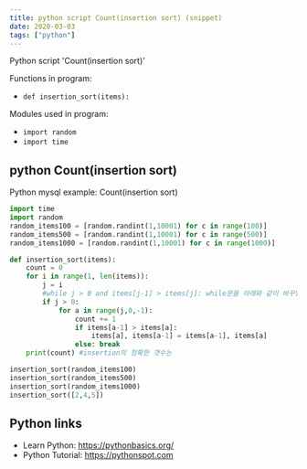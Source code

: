 ```yaml
---
title: python script Count(insertion sort) (snippet)
date: 2020-03-03
tags: ["python"]
---
```

Python script 'Count(insertion sort)'

Functions in program: 
* `def insertion_sort(items):`

Modules used in program: 
* `import random`
* `import time`

## python Count(insertion sort)

Python mysql example: Count(insertion sort)

```python
import time
import random
random_items100 = [random.randint(1,10001) for c in range(100)]
random_items500 = [random.randint(1,10001) for c in range(500)]
random_items1000 = [random.randint(1,10001) for c in range(1000)]

def insertion_sort(items):
    count = 0
    for i in range(1, len(items)):
        j = i
        #while j > 0 and items[j-1] > items[j]: while문을 아래와 같이 바꾸었음.
        if j > 0:
            for a in range(j,0,-1):
                count += 1
                if items[a-1] > items[a]:
                    items[a], items[a-1] = items[a-1], items[a]
                else: break
    print(count) #insertion의 정확한 갯수는

insertion_sort(random_items100)
insertion_sort(random_items500)
insertion_sort(random_items1000)
insertion_sort([2,4,5])


```

## Python links

- Learn Python: https://pythonbasics.org/
- Python Tutorial: https://pythonspot.com
